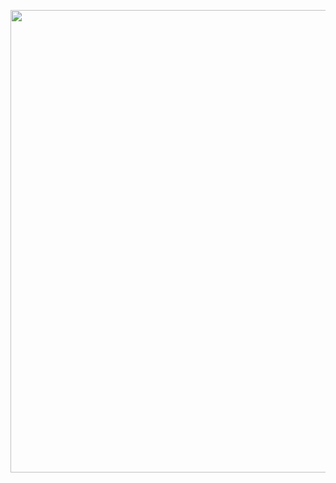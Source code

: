 
<p align="center">
<img src="https://media.giphy.com/media/13HgwGsXF0aiGY/giphy.gif" width="740"/>
</p>
